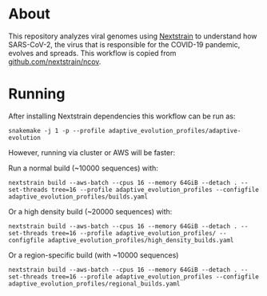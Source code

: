 # About

This repository analyzes viral genomes using [Nextstrain](https://nextstrain.org) to understand how SARS-CoV-2, the virus that is responsible for the COVID-19 pandemic, evolves and spreads. This workflow is copied from [github.com/nextstrain/ncov](https://github.com/nextstrain/ncov).

# Running

After installing Nextstrain dependencies this workflow can be run as:
```
snakemake -j 1 -p --profile adaptive_evolution_profiles/adaptive-evolution
```

However, running via cluster or AWS will be faster:

Run a normal build (~10000 sequences) with:
```
nextstrain build --aws-batch --cpus 16 --memory 64GiB --detach . --set-threads tree=16 --profile adaptive_evolution_profiles --configfile adaptive_evolution_profiles/builds.yaml
```

Or a high density build (~20000 sequences) with:
```
nextstrain build --aws-batch --cpus 16 --memory 64GiB --detach . --set-threads tree=16 --profile adaptive_evolution_profiles/ --configfile adaptive_evolution_profiles/high_density_builds.yaml
```

Or a region-specific build (with ~10000 sequences)
```
nextstrain build --aws-batch --cpus 16 --memory 64GiB --detach . --set-threads tree=16 --profile adaptive_evolution_profiles --configfile adaptive_evolution_profiles/regional_builds.yaml
```